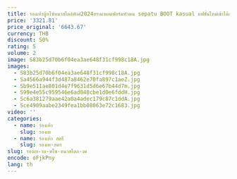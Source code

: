 ```yaml
---
title: รองเท้าบู้ทโซ่หนาสไตล์พังค์2024ทรงแพลตฟอร์มหัวมน sepatu BOOT kasual แฟชั่นใหม่เข้าได้กับทุกชุดรองเท้าบูทยาวถึงเข่า
price: '3321.81'
price_original: '6643.67'
currency: THB
discount: 50%
rating: 5
volume: 2
image: S83b25d70b6f04ea3ae648f31cf998c18A.jpg
images:
  - S83b25d70b6f04ea3ae648f31cf998c18A.jpg
  - Sa4566a944f3d487a8462e70fa897c1aeZ.jpg
  - Sb9e511ae801d4e7f9631d5d6e67b44d7m.jpg
  - S99e4e55c959546e6ad048cbe1d0e6fddH.jpg
  - Sc6a381279aae42a0a4adec179c87c1ddA.jpg
  - Sce4909aabe2349fea1bb08063e72c1683.jpg
video: ''
categories:
  - name: รองเท้า
    slug: รองเท
  - name: รองเท้า สตรี
    slug: รองเท-สตร
slug: รองเท-าบ-ทโซ-หนาสไตล-งค
encode: oFjkPny
lang: th
---
```

  